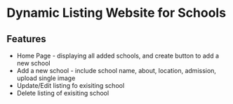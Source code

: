 # Dynamic Listing Website for Schools

## Features
- Home Page - displaying all added schools, and create button to add a new school
- Add a new school - include school name, about, location, admission, upload single image
- Update/Edit listing fo exisiting school
- Delete listing of exisiting school
